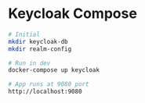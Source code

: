 # Keycloak Compose

```sh
# Initial
mkdir keycloak-db
mkdir realm-config

# Run in dev
docker-compose up keycloak

# App runs at 9080 port
http://localhost:9080
```